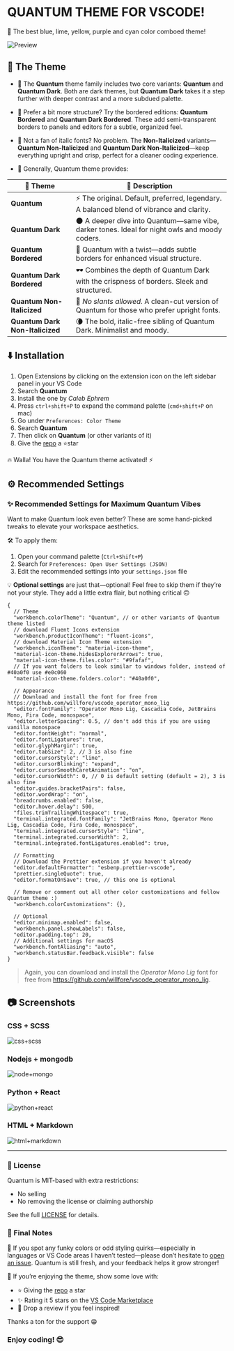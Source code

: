 # QUANTUM THEME FOR VSCODE!

🎨 The best blue, lime, yellow, purple and cyan color comboed theme!

![Preview](https://github.com/calebephrem/quantum/blob/main/assets/preview.png?raw=true)

## 🎨 The Theme

- 🌌 The **Quantum** theme family includes two core variants: **Quantum** and **Quantum Dark**. Both are dark themes, but **Quantum Dark** takes it a step further with deeper contrast and a more subdued palette.

- 🧱 Prefer a bit more structure? Try the bordered editions: **Quantum Bordered** and **Quantum Dark Bordered**. These add semi-transparent borders to panels and editors for a subtle, organized feel.

- 🚫 Not a fan of italic fonts? No problem. The **Non-Italicized** variants—**Quantum Non-Italicized** and **Quantum Dark Non-Italicized**—keep everything upright and crisp, perfect for a cleaner coding experience.

- 🧠 Generally, Quantum theme provides:

<table>
  <thead>
    <tr>
      <th>🌟 Theme</th>
      <th>📝 Description</th>
    </tr>
  </thead>
  <tbody>
    <tr>
      <td><strong>Quantum</strong></td>
      <td>⚡ The original. Default, preferred, legendary. A balanced blend of vibrance and clarity.</td>
    </tr>
    <tr>
      <td><strong>Quantum Dark</strong></td>
      <td>🌑 A deeper dive into Quantum—same vibe, darker tones. Ideal for night owls and moody coders.</td>
    </tr>
    <tr>
      <td><strong>Quantum Bordered</strong></td>
      <td>🧱 Quantum with a twist—adds subtle borders for enhanced visual structure.</td>
    </tr>
    <tr>
      <td><strong>Quantum Dark Bordered</strong></td>
      <td>🕶️ Combines the depth of Quantum Dark with the crispness of borders. Sleek and structured.</td>
    </tr>
    <tr>
      <td><strong>Quantum Non-Italicized</strong></td>
      <td>🚫 <em>No slants allowed.</em> A clean-cut version of Quantum for those who prefer upright fonts.</td>
    </tr>
    <tr>
      <td><strong>Quantum Dark Non-Italicized</strong></td>
      <td>🌘 The bold, italic-free sibling of Quantum Dark. Minimalist and moody.</td>
    </tr>
  </tbody>
</table>

## ⬇️ Installation

1. Open Extensions by clicking on the extension icon on the left sidebar panel in your VS Code
2. Search **Quantum**
3. Install the one by _Caleb Ephrem_
4. Press `ctrl+shift+P` to expand the command palette (`cmd+shift+P` on mac)
5. Go under `Preferences: Color Theme`
6. Search **Quantum**
7. Then click on **Quantum** (or other variants of it)
8. Give the [repo](https://github.com/calebephrem/quantum) a ⭐star

🔥 Walla! You have the Quantum theme activated! ⚡

## ⚙️ Recommended Settings

### ✨ Recommended Settings for Maximum Quantum Vibes

Want to make Quantum look even better? These are some hand-picked tweaks to elevate your workspace aesthetics.

🛠️ To apply them:

1. Open your command palette (`Ctrl+Shift+P`)
2. Search for `Preferences: Open User Settings (JSON)`
3. Edit the recommended settings into your `settings.json` file

💡 **Optional settings** are just that—optional! Feel free to skip them if they’re not your style. They add a little extra flair, but nothing critical 🙃

```jsonc
{
  // Theme
  "workbench.colorTheme": "Quantum", // or other variants of Quantum theme listed
  // download Fluent Icons extension
  "workbench.productIconTheme": "fluent-icons",
  // download Material Icon Theme extension
  "workbench.iconTheme": "material-icon-theme",
  "material-icon-theme.hidesExplorerArrows": true,
  "material-icon-theme.files.color": "#9fafaf",
  // If you want folders to look similar to windows folder, instead of #40a0f0 use #e0c060
  "material-icon-theme.folders.color": "#40a0f0",

  // Appearance
  // Download and install the font for free from https://github.com/willfore/vscode_operator_mono_lig
  "editor.fontFamily": "Operator Mono Lig, Cascadia Code, JetBrains Mono, Fira Code, monospace",
  "editor.letterSpacing": 0.5, // don't add this if you are using vanilla monospace
  "editor.fontWeight": "normal",
  "editor.fontLigatures": true,
  "editor.glyphMargin": true,
  "editor.tabSize": 2, // 3 is also fine
  "editor.cursorStyle": "line",
  "editor.cursorBlinking": "expand",
  "editor.cursorSmoothCaretAnimation": "on",
  "editor.cursorWidth": 0, // 0 is default setting (default = 2), 3 is also fine
  "editor.guides.bracketPairs": false,
  "editor.wordWrap": "on",
  "breadcrumbs.enabled": false,
  "editor.hover.delay": 500,
  "files.trimTrailingWhitespace": true,
  "terminal.integrated.fontFamily": "JetBrains Mono, Operator Mono Lig, Cascadia Code, Fira Code, monospace",
  "terminal.integrated.cursorStyle": "line",
  "terminal.integrated.cursorWidth": 2,
  "terminal.integrated.fontLigatures.enabled": true,

  // Formatting
  // Download the Prettier extension if you haven't already
  "editor.defaultFormatter": "esbenp.prettier-vscode",
  "prettier.singleQuote": true,
  "editor.formatOnSave": true, // this one is optional

  // Remove or comment out all other color customizations and follow Quantum theme :)
  "workbench.colorCustomizations": {},

  // Optional
  "editor.minimap.enabled": false,
  "workbench.panel.showLabels": false,
  "editor.padding.top": 20,
  // Additional settings for macOS
  "workbench.fontAliasing": "auto",
  "workbench.statusBar.feedback.visible": false
}
```

> Again, you can download and install the _Operator Mono Lig_ font for free from https://github.com/willfore/vscode_operator_mono_lig.

## 📷 Screenshots

### CSS + SCSS

![css+scss](https://github.com/calebephrem/quantum/blob/main/assets/screenshots/css-scss.png?raw=true)

### Nodejs + mongodb

![node+mongo](https://github.com/calebephrem/quantum/blob/main/assets/screenshots/node-mongo.png?raw=true)

### Python + React

![python+react](https://github.com/calebephrem/quantum/blob/main/assets/screenshots/python-react.png?raw=true)

### HTML + Markdown

![html+markdown](https://github.com/calebephrem/quantum/blob/main/assets/screenshots/html-markdown.png?raw=true)

---

### 📄 License

Quantum is MIT-based with extra restrictions:

- No selling
- No removing the license or claiming authorship

See the full [LICENSE](./LICENSE) for details.

### 🚀 Final Notes

🧐 If you spot any funky colors or odd styling quirks—especially in languages or VS Code areas I haven’t tested—please don’t hesitate to [open an issue](https://github.com/calebephrem/quantum/issues). Quantum is still fresh, and your feedback helps it grow stronger!

🌟 If you’re enjoying the theme, show some love with:

- ⭐ Giving the [repo](https://github.com/calebephrem/quantum) a star
- ✨ Rating it 5 stars on the [VS Code Marketplace](https://marketplace.visualstudio.com/items?itemName=CalebEphrem.quantum)
- 💬 Drop a review if you feel inspired!

Thanks a ton for the support 😁

### Enjoy coding! 😎
